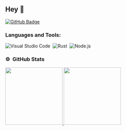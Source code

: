 ## Hey 👋

[![GitHub Badge](https://img.shields.io/badge/-GitHub-ffffff?style=flat-square&logo=Github&logoColor=black)](https://github.com/bongrip)

### Languages and Tools:
![Visual Studio Code](https://img.shields.io/badge/-Visual%20Studio%20Code-333333?style=flat&logo=visual-studio-code&logoColor=007ACC)&nbsp;
![Rust](https://img.shields.io/badge/-RustLang-333333?logo=Rust&style=flat)&nbsp;
![Node.js](https://img.shields.io/badge/-Node.js-333333?style=flat&logo=node.js)&nbsp;

### ⚙️ &nbsp;GitHub Stats

<p align="left">
<a href="https://github.com/bongrip">
  <img height="180em" src="https://github-readme-stats-eight-theta.vercel.app/api?username=bongrip&show_icons=true&theme=react&include_all_commits=true&count_private=true"/>
  <img height="180em" src="https://github-readme-stats-eight-theta.vercel.app/api/top-langs/?username=bongrip&layout=compact&langs_count=8&theme=react"/>
</a>
</p>
